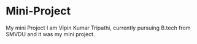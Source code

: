 # Mini-Project
My mini Project
I am Vipin Kumar Tripathi, currently pursuing B.tech from SMVDU and it was my mini project.
